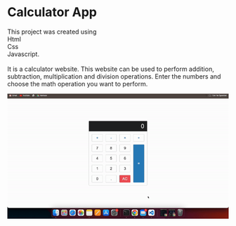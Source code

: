 <h1>Calculator App</h1>
This project was created using </br>
Html </br>
Css </br>
Javascript.</br>

</br>
 It is a calculator website. 
 This website can be used to perform addition, subtraction, multiplication and division operations. Enter the numbers and choose the math operation you want to perform.
 </br>

 ![](calculator.gif)
